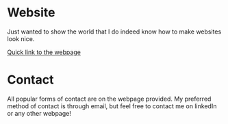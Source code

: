 # Website

Just wanted to show the world that I do indeed know how to make websites look nice.

[Quick link to the webpage](http://www.Abutalib.xyz)

# Contact

All popular forms of contact are on the webpage provided. My preferred method of contact is through email, but feel free to contact me on linkedIn or any other webpage!
